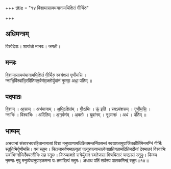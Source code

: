 +++
title = "१४ विशामासामभयानामधिक्षितं गीर्भिरु"

+++
## अधिमन्त्रम्
विश्वेदेवाः। शार्यातो मानवः। जगती।

## मन्त्रः
वि॒शामा॒सामभ॑यानामधि॒क्षितं॑ गी॒र्भिरु॒ स्वय॑शसं गृणीमसि ।  
ग्नाभि॒र्विश्वा॑भि॒रदि॑तिमन॒र्वण॑म॒क्तोर्युवा॑नं नृ॒मणा॒ अधा॒ पति॑म् ॥

## पदपाठः
वि॒शाम् । आ॒साम् । अभ॑यानाम् । अ॒धि॒ऽक्षित॑म् । गीः॒ऽभिः । ऊं॒ इति॑ । स्वऽय॑शसम् । गृ॒णी॒म॒सि॒ ।  
ग्नाभिः॑ । विश्वा॑भिः । अदि॑तिम् । अ॒न॒र्वण॑म् । अ॒क्तोः । युवा॑नम् । नृ॒ऽमनाः॑ । अध॑ । पति॑म् ॥

## भाष्यम्
अभयानां संसारभयरहितानामासां विशां मनुष्याणामधिक्षितमन्तर्निवसन्तं स्वयशसमुपार्जितकीर्तिमेनमग्निं गीर्भिः स्तुतिभिर्गृणीमसि। वयं स्तुमः। किञ्चानर्वणमप्रत्यृतां पत्युरपत्यान्तत्वेनाप्रतिगतामदितिमदीनां देवमातरं विश्वाभिः सर्वाभिर्ग्नाभिर्देवपत्नीभिः सह स्तुमः। किञ्चाक्तो रात्रेर्युवानं स्वतेजसा विश्रयितारं चन्द्रमसं स्तुपुः। किञ्च नृमणाः नृषु मनुष्येष्वनुग्राहकमना यः तमादित्यं स्तुमः। अधाथ पतिं सर्वस्य पालकमिन्द्रं स्तुमः॥१४॥